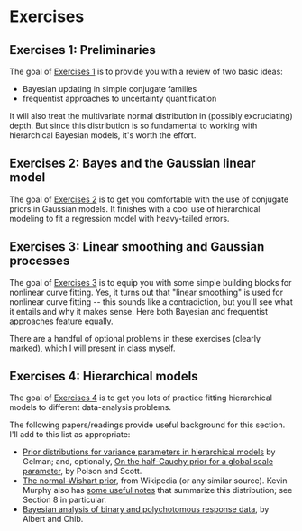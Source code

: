 

# Exercises

## Exercises 1: Preliminaries

The goal of [Exercises 1](exercises01-SDS383D.pdf) is to provide you with a review of two basic ideas:  
- Bayesian updating in simple conjugate families  
- frequentist approaches to uncertainty quantification  

It will also treat the multivariate normal distribution in (possibly excruciating) depth.  But since this distribution is so fundamental to working with hierarchical Bayesian models, it's worth the effort.  

## Exercises 2: Bayes and the Gaussian linear model  

The goal of [Exercises 2](exercises02-SDS383D.pdf) is to get you comfortable with the use of conjugate priors in Gaussian models.  It finishes with a cool use of hierarchical modeling to fit a regression model with heavy-tailed errors.  

## Exercises 3: Linear smoothing and Gaussian processes

The goal of [Exercises 3](exercises03-SDS383D.pdf) is to equip you with some simple building blocks for nonlinear curve fitting.  Yes, it turns out that "linear smoothing" is used for nonlinear curve fitting -- this sounds like a contradiction, but you'll see what it entails and why it makes sense.  Here both Bayesian and frequentist approaches feature equally.  

There are a handful of optional problems in these exercises (clearly marked), which I will present in class myself. 


## Exercises 4: Hierarchical models  

The goal of [Exercises 4](exercises04-SDS383D.pdf) is to get you lots of practice fitting hierarchical models to different data-analysis problems.  

The following papers/readings provide useful background for this section.  I'll add to this list as appropriate:  
- [Prior distributions for variance parameters in hierarchical models](http://www.stat.columbia.edu/~gelman/research/published/taumain.pdf) by Gelman; and, optionally, [On the half-Cauchy prior for a global scale parameter](http://projecteuclid.org/euclid.ba/1354024466), by Polson and Scott.   
- [The normal-Wishart prior](https://en.wikipedia.org/wiki/Normal-inverse-Wishart_distribution), from Wikipedia (or any similar source).  Kevin Murphy also has [some useful notes](http://www.cs.ubc.ca/~murphyk/Papers/bayesGauss.pdf) that summarize this distribution; see Section 8 in particular.   
- [Bayesian analysis of binary and polychotomous response data](http://www.stat.cmu.edu/~brian/905-2009/all-papers/albert-chib-1993.pdf), by Albert and Chib.  




